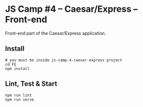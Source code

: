 # JS Camp #4 – Caesar/Express – Front-end

Front-end part of the Caesar/Express application.

## Install

```
# you must be inside js-camp-4-caesar-express project
cd FE
npm install
```

## Lint, Test & Start

```
npm run lint
npm run serve
```
